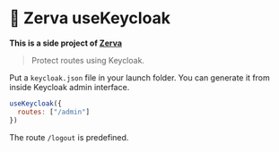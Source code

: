 # 🌱 Zerva useKeycloak

**This is a side project of [Zerva](https://github.com/holtwick/zerva)**

> Protect routes using Keycloak.

Put a `keycloak.json` file in your launch folder. You can generate it from inside Keycloak admin interface.


```js
useKeycloak({
  routes: ["/admin"]
})
```

The route `/logout` is predefined.

